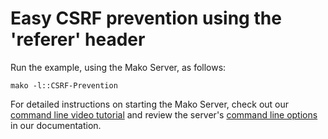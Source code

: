 # Easy CSRF prevention using the 'referer' header

Run the example, using the Mako Server, as follows:

``` shell
mako -l::CSRF-Prevention
```

For detailed instructions on starting the Mako Server, check out our [command line video tutorial](https://youtu.be/vwQ52ZC5RRg) and review the server's [command line options](https://realtimelogic.com/ba/doc/?url=Mako.html#loadapp) in our documentation.
